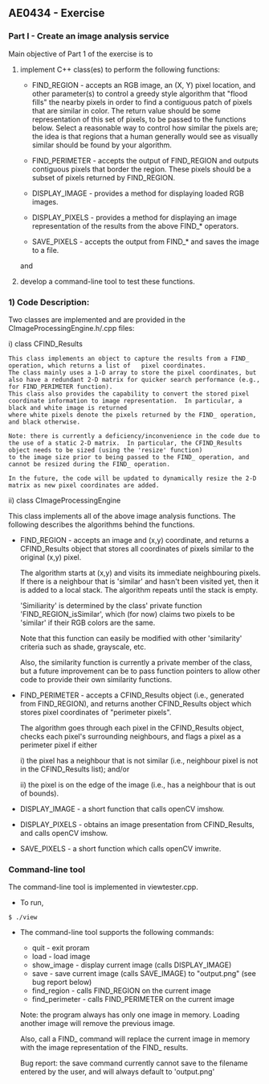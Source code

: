AE0434 - Exercise
-----------------------

### Part I - Create an image analysis service ###

Main objective of Part 1 of the exercise is to 

1) implement C++ class(es) to perform the following functions:

	* FIND_REGION - accepts an RGB image, an (X, Y) pixel location, and other parameter(s) to control a greedy style algorithm that "flood fills" the nearby pixels in order to find a contiguous patch of pixels that are similar in color. The return value should be some representation of this set of pixels, to be passed to the functions below. Select a reasonable way to control how similar the pixels are; the idea is that regions that a human generally would see as visually similar should be found by your algorithm.

	* FIND_PERIMETER - accepts the output of FIND_REGION and outputs contiguous pixels that border the region. These pixels should be a subset of pixels returned by FIND_REGION.

	* DISPLAY_IMAGE - provides a method for displaying loaded RGB images.

	* DISPLAY_PIXELS - provides a method for displaying an image representation of the results from the above FIND_* operators.

	* SAVE_PIXELS - accepts the output from FIND_* and saves the image to a file.

	and
	
2) develop a command-line tool to test these functions.


### 1) Code Description: ###

Two classes are implemented and are provided in the CImageProcessingEngine.h/.cpp files:

i) class CFIND_Results

	This class implements an object to capture the results from a FIND_ operation, which returns a list of	 pixel coordinates.
	The class mainly uses a 1-D array to store the pixel coordinates, but also have a redundant 2-D matrix for quicker search performance (e.g., for FIND_PERIMETER function).
	This class also provides the capability to convert the stored pixel coordinate information to image representation.  In particular, a black and white image is returned 
	where white pixels denote the pixels returned by the FIND_ operation, and black otherwise.

	Note: there is currently a deficiency/inconvenience in the code due to the use of a static 2-D matrix.  In particular, the CFIND_Results object needs to be sized (using the 'resize' function)
	to the image size prior to being passed to the FIND_ operation, and cannot be resized during the FIND_ operation.
	
	In the future, the code will be updated to dynamically resize the 2-D matrix as new pixel coordinates are added. 

ii) class CImageProcessingEngine

This class implements all of the above image analysis functions.  The following describes the algorithms behind the functions.

* FIND_REGION - accepts an image and (x,y) coordinate, and returns a CFIND_Results object that stores all coordinates of pixels similar to the original (x,y) pixel.

	The algorithm starts at (x,y) and visits its immediate neighbouring pixels.  If there is a neighbour that is 'similar' and hasn't been visited yet, then it is added to a local
	stack.  The algorithm repeats until the stack is empty.

	'Similiarity' is determined by the class' private function 'FIND_REGION_isSimilar', which (for now) claims two pixels to be 'similar' if their RGB colors are the same.
	
	Note that this function can easily be modified with other 'similarity' criteria such as shade, grayscale, etc.
	
	Also, the similarity function  is currently a private member of the class, but a future improvement can be to pass function pointers to allow 
	other code to provide their own similarity functions.
	
* FIND_PERIMETER - accepts a CFIND_Results object (i.e., generated from FIND_REGION), and returns another CFIND_Results object which stores pixel coordinates of "perimeter pixels".

	The algorithm goes through each pixel in the CFIND_Results object, checks each pixel's surrounding neighbours, and flags a pixel as a 
	perimeter pixel if either 

	i) the pixel has a neighbour that is not similar (i.e., neighbour pixel is not in the CFIND_Results list); and/or

	ii) the pixel is on the edge of the image (i.e., has a neighbour that is out of bounds).


* DISPLAY_IMAGE - a short function that calls openCV imshow.

* DISPLAY_PIXELS - obtains an image presentation from CFIND_Results, and calls openCV imshow.

* SAVE_PIXELS - a short function which calls openCV imwrite.


### Command-line tool ###

The command-line tool is implemented in viewtester.cpp.  

* To run,

```
$ ./view
```

* The command-line tool supports the following commands:

	* quit				- exit proram
	* load				- load image
	* show_image		- display current image (calls DISPLAY_IMAGE)
	* save				- save current image (calls SAVE_IMAGE) to "output.png" (see bug report below)
	* find_region		- calls FIND_REGION on the current image 			
	* find_perimeter 	- calls FIND_PERIMETER on the current image
	
	Note: the program always has only one image in memory.  Loading another image will remove the previous image.
	
	Also, call a FIND_ command will replace the current image in memory with the image representation of the FIND_ results.

	Bug report: the save command currently cannot save to the filename entered by the user, and will always default to 'output.png'
	
	